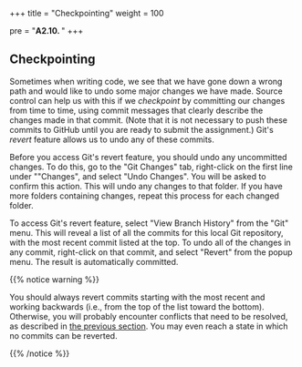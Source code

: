 +++
title = "Checkpointing"
weight = 100

pre = "<b>A2.10. </b>"
+++

## Checkpointing

Sometimes when writing code, we see that we have gone down a wrong path and would like to undo some major changes we have made. Source control can help us with this if we _checkpoint_ by committing our changes from time to time, using commit messages that clearly describe the changes made in that commit.  (Note that it is not necessary to push these commits to GitHub until you are ready to submit the assignment.)  Git's _revert_ feature allows us to undo any of these commits.

Before you access Git's revert feature, you should undo any uncommitted changes. To do this, go to the "Git Changes" tab, right-click on the first line under ""Changes", and select "Undo Changes". You will be asked to confirm this action. This will undo any changes to that folder. If you have more folders containing changes, repeat this process for each changed folder. 

To access Git's revert feature, select "View Branch History" from the "Git" menu.  This will reveal a list of all the commits for this local Git repository, with the most recent commit listed at the top.  To undo all of the changes in any commit, right-click on that commit, and select "Revert" from the popup menu.  The result is automatically committed. 

{{% notice warning %}}

You should always revert commits starting with the most recent and working backwards (i.e., from the top of the list toward the bottom). Otherwise, you will probably encounter conflicts that need to be resolved, as described in [the previous section](/appendix/vs/multiple). You may even reach a state in which no commits can be reverted.

{{% /notice %}}

